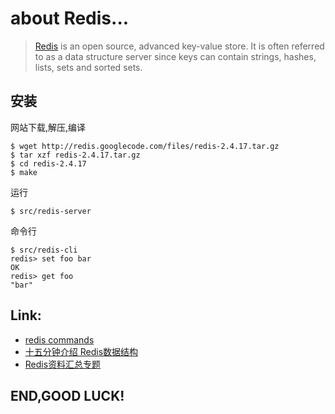about Redis...
==============

> [Redis](http://redis.io/) is an open source, advanced key-value store. It is often referred to as a data structure server since keys can contain strings, hashes, lists, sets and sorted sets.

安装
----

网站下载,解压,编译

    $ wget http://redis.googlecode.com/files/redis-2.4.17.tar.gz
    $ tar xzf redis-2.4.17.tar.gz
    $ cd redis-2.4.17
    $ make

运行

    $ src/redis-server

命令行

    $ src/redis-cli
    redis> set foo bar
    OK
    redis> get foo
    "bar"


Link:
----
- [redis commands](http://redis.io/commands) 
- [十五分钟介绍 Redis数据结构](http://blog.nosqlfan.com/html/3202.html)
- [Redis资料汇总专题](http://blog.nosqlfan.com/html/3537.html)

END,GOOD LUCK!
--------------
